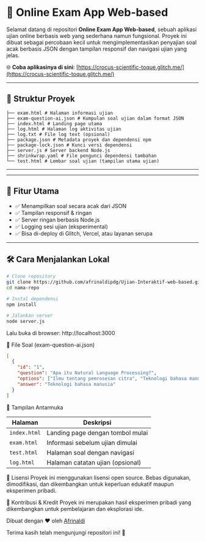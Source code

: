 # 🧠 Online Exam App Web-based

Selamat datang di repositori **Online Exam App Web-based**, sebuah aplikasi ujian online berbasis web yang sederhana namun fungsional. Proyek ini dibuat sebagai percobaan kecil untuk mengimplementasikan penyajian soal acak berbasis JSON dengan tampilan responsif dan navigasi ujian yang jelas.

🌐 **Coba aplikasinya di sini**: [https://crocus-scientific-toque.glitch.me/](https://crocus-scientific-toque.glitch.me/)

---

## 📂 Struktur Proyek
```
├── exam.html # Halaman informasi ujian
├── exam-question-ai.json # Kumpulan soal ujian dalam format JSON
├── index.html # Landing page utama
├── log.html # Halaman log aktivitas ujian
├── log.txt # File log text (opsional)
├── package.json # Metadata proyek dan dependensi npm
├── package-lock.json # Kunci versi dependensi
├── server.js # Server backend Node.js
├── shrinkwrap.yaml # File pengunci dependensi tambahan
└── test.html # Lembar soal ujian (tampilan utama ujian)

```
---


---

## 🚀 Fitur Utama

- ✅ Menampilkan soal secara acak dari JSON
- ✅ Tampilan responsif & ringan
- ✅ Server ringan berbasis Node.js
- ✅ Logging sesi ujian (eksperimental)
- ✅ Bisa di-deploy di Glitch, Vercel, atau layanan serupa

---

## 🛠️ Cara Menjalankan Lokal

```bash
# Clone repository
git clone https://github.com/afrinaldipdg/Ujian-Interaktif-web-based.git
cd nama-repo

# Instal dependensi
npm install

# Jalankan server
node server.js
```

Lalu buka di browser:
http://localhost:3000

📘 File Soal (exam-question-ai.json)
```json
[
  {
    "id": "1",
    "question": "Apa itu Natural Language Processing?",
    "options": ["Ilmu tentang pemrosesan citra", "Teknologi bahasa manusia", "Bahasa pemrograman", "Basis data"],
    "answer": "Teknologi bahasa manusia"
  }
]
```


📸 Tampilan Antarmuka

| Halaman      | Deskripsi                        |
| ------------ | -------------------------------- |
| `index.html` | Landing page dengan tombol mulai |
| `exam.html`  | Informasi sebelum ujian dimulai  |
| `test.html`  | Halaman soal dengan navigasi     |
| `log.html`   | Halaman catatan ujian (opsional) |


📄 Lisensi
Proyek ini menggunakan lisensi open source. Bebas digunakan, dimodifikasi, dan dikembangkan untuk keperluan edukatif maupun eksperimen pribadi.

🙏 Kontribusi & Kredit
Proyek ini merupakan hasil eksperimen pribadi yang dikembangkan untuk pembelajaran dan eksplorasi ide.

Dibuat dengan ❤️ oleh [Afrinaldi](https://github.com/afrinaldipdg)

Terima kasih telah mengunjungi repositori ini! 🚀
